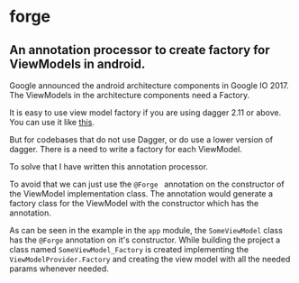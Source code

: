# forge

## An annotation processor to create factory for ViewModels in android.

Google announced the android architecture components in Google IO 2017. 
The ViewModels in the architecture components need a Factory. 

It is easy to use view model factory if you are using dagger 2.11 or above. 
You can use it like [this](https://github.com/tuann10/android-mvvm-architecture/blob/e4d8420728bee0ad11dfc77487c2bd0987a27884/app/src/main/java/com/tuann/mvvm/di/ViewModelFactory.kt).

But for codebases that do not use Dagger, or do use a lower version of dagger. There is a need to write a factory for each ViewModel. 

To solve that I have written this annotation processor. 

To avoid that we can just use the ```@Forge ``` annotation on the constructor of the ViewModel implementation class. The annotation would generate a factory class for the ViewModel with the constructor which has the annotation.

As can be seen in the example in the ```app``` module, the ```SomeViewModel``` class has the ```@Forge``` annotation on it's constructor. While building the project a class named ```SomeViewModel_Factory``` is created implementing the ```ViewModelProvider.Factory``` and creating the view model with all the needed params whenever needed.

